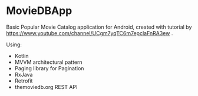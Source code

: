 # MovieDBApp

Basic Popular Movie Catalog application for Android, created with tutorial by https://www.youtube.com/channel/UCgm7yqTC6m7epclaFnRA3ew .

Using:
- Kotlin
- MVVM architectural pattern
- Paging library for Pagination
- RxJava
- Retrofit
- themoviedb.org REST API
